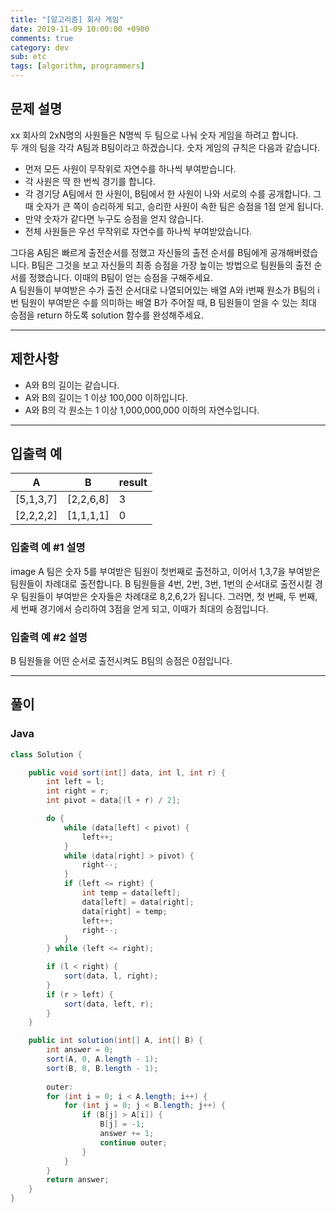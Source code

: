 ```yaml
---
title: "[알고리즘] 회사 게임"
date: 2019-11-09 10:00:00 +0900
comments: true
category: dev
sub: etc
tags: [algorithm, programmers]
---
```


## 문제 설명
xx 회사의 2xN명의 사원들은 N명씩 두 팀으로 나눠 숫자 게임을 하려고 합니다.  
두 개의 팀을 각각 A팀과 B팀이라고 하겠습니다. 숫자 게임의 규칙은 다음과 같습니다.

* 먼저 모든 사원이 무작위로 자연수를 하나씩 부여받습니다.
* 각 사원은 딱 한 번씩 경기를 합니다.
* 각 경기당 A팀에서 한 사원이, B팀에서 한 사원이 나와 서로의 수를 공개합니다. 그때 숫자가 큰 쪽이 승리하게 되고, 승리한 사원이 속한 팀은 승점을 1점 얻게 됩니다.
* 만약 숫자가 같다면 누구도 승점을 얻지 않습니다.
* 전체 사원들은 우선 무작위로 자연수를 하나씩 부여받았습니다. 

그다음 A팀은 빠르게 출전순서를 정했고 자신들의 출전 순서를 B팀에게 공개해버렸습니다. B팀은 그것을 보고 자신들의 최종 승점을 가장 높이는 방법으로 팀원들의 출전 순서를 정했습니다. 이때의 B팀이 얻는 승점을 구해주세요.  
A 팀원들이 부여받은 수가 출전 순서대로 나열되어있는 배열 A와 i번째 원소가 B팀의 i번 팀원이 부여받은 수를 의미하는 배열 B가 주어질 때, B 팀원들이 얻을 수 있는 최대 승점을 return 하도록 solution 함수를 완성해주세요.

---

## 제한사항

* A와 B의 길이는 같습니다.
* A와 B의 길이는 1 이상 100,000 이하입니다.
* A와 B의 각 원소는 1 이상 1,000,000,000 이하의 자연수입니다.

---

## 입출력 예

|A|B|result|
|---|---|---|
|[5,1,3,7]|[2,2,6,8]|3|
|[2,2,2,2]|[1,1,1,1]|0|

### 입출력 예 #1 설명
image
A 팀은 숫자 5를 부여받은 팀원이 첫번째로 출전하고, 이어서 1,3,7을 부여받은 팀원들이 차례대로 출전합니다.
B 팀원들을 4번, 2번, 3번, 1번의 순서대로 출전시킬 경우 팀원들이 부여받은 숫자들은 차례대로 8,2,6,2가 됩니다. 그러면, 첫 번째, 두 번째, 세 번째 경기에서 승리하여 3점을 얻게 되고, 이때가 최대의 승점입니다.

### 입출력 예 #2 설명
B 팀원들을 어떤 순서로 출전시켜도 B팀의 승점은 0점입니다.

---

## 풀이

### Java
```java
class Solution {

    public void sort(int[] data, int l, int r) {
        int left = l;
        int right = r;
        int pivot = data[(l + r) / 2];

        do {
            while (data[left] < pivot) {
                left++;
            }
            while (data[right] > pivot) {
                right--;
            }
            if (left <= right) {
                int temp = data[left];
                data[left] = data[right];
                data[right] = temp;
                left++;
                right--;
            }
        } while (left <= right);

        if (l < right) {
            sort(data, l, right);
        }
        if (r > left) {
            sort(data, left, r);
        }
    }

    public int solution(int[] A, int[] B) {
        int answer = 0;
        sort(A, 0, A.length - 1);
        sort(B, 0, B.length - 1);
            
        outer:
        for (int i = 0; i < A.length; i++) {
            for (int j = 0; j < B.length; j++) {
                if (B[j] > A[i]) {
                    B[j] = -1;
                    answer += 1;
                    continue outer;
                }
            }
        }
        return answer;
    }
}
```